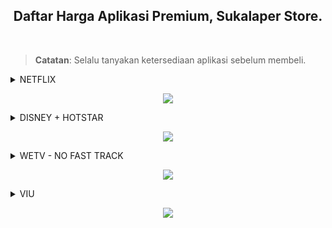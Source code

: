 <h2 align=center>
  Daftar Harga Aplikasi Premium, Sukalaper Store.
</h2>
<br>

> **Catatan**: Selalu tanyakan ketersediaan aplikasi sebelum membeli.


<!-- NETFLIX -->
<details>
<summary>NETFLIX</summary>
  <details>
    <summary>Sharing 1P2U</summary>   
    
  * 1 Hari, Rp.4.500
  * 3 Hari, Rp.6.000
  * 1 Minggu, Rp.11.000
  * 2 Minggu, Rp.15.000
  * 1 Bulan, Rp.20.000
  * 2 Bulan, Rp.32.000 (_renewal_)
  * 3 Bulan, Rp.47.000 (_renewal_) 
  </details>
  <details>
    <summary>Sharing 1P1U</summary>

  * 1 Hari, Rp.5.000
  * 1 Minggu, Rp.15.000
  * 1 Bulan, Rp.28.000
  * 2 Bulan, Rp.55.000 (_renewal_)
  * 3 Bulan, Rp.80.000 (_renewal_)
  </details>
</details>

<p align="center"><img src="https://raw.githubusercontent.com/catppuccin/catppuccin/main/assets/footers/gray0_ctp_on_line.svg?sanitize=true" /></p>

 <!-- DISNEY + HOTSTAR -->
<details> 
<summary>DISNEY + HOTSTAR</summary>
  <details> 
    <summary>Sharing Plan</summary>
    
  * 1 Hari 2 pengguna, Rp.10.000
  * 7 Hari 2 pengguna, Rp.21.000
  * 1 Bulan 6 pengguna, Rp.35.000
  * 1 Bulan 3 pengguna, Rp.58.000
  </details>
</details>

<p align="center"><img src="https://raw.githubusercontent.com/catppuccin/catppuccin/main/assets/footers/gray0_ctp_on_line.svg?sanitize=true" /></p>
  
<!-- WETV --> 
<details> 
<summary>WETV - NO FAST TRACK</summary>
  <details>
    <summary>Sharing</summary>

  * 1 Hari, Rp.5.500
  * 1 Minggu, Rp.10.000
  * 1 Bulan, Rp.12.000
  * 1 Tahun, Rp.14.500
  </details>
  <details>
    <summary>Private </summary>

  * 1 Bulan, Rp.34.000
  </details>
</details>

<p align="center"><img src="https://raw.githubusercontent.com/catppuccin/catppuccin/main/assets/footers/gray0_ctp_on_line.svg?sanitize=true" /></p>

<!-- VIU --> 
<details>
<summary>VIU</summary>
  <details>
    <summary>Private Anti Limit</summary>
    
  * 1 Bulan, Rp.9.000
  * 2 Bulan, Rp.12.000
  * 3 Bulan, Rp.15.000
  * 1 Tahun, Rp. 25.000 (_renewal_ 2x)
  </details>
</details>

<p align="center"><img src="https://raw.githubusercontent.com/catppuccin/catppuccin/main/assets/footers/gray0_ctp_on_line.svg?sanitize=true" /></p>

<!-- BSTATION -->
